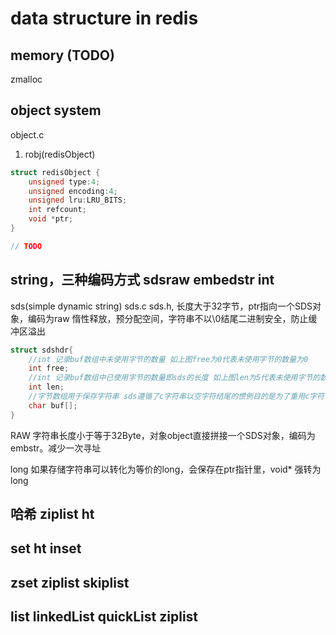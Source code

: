 # data structure in redis

## memory (TODO)

zmalloc

## object system

object.c

1. robj(redisObject)

``` C
struct redisObject {
    unsigned type:4;
    unsigned encoding:4;
    unsigned lru:LRU_BITS;
    int refcount;
    void *ptr;
}

// TODO

```

## string，三种编码方式 sdsraw embedstr int

sds(simple dynamic string) sds.c sds.h, 长度大于32字节，ptr指向一个SDS对象，编码为raw
惰性释放，预分配空间，字符串不以\0结尾二进制安全，防止缓冲区溢出

``` C
struct sdshdr{
    //int 记录buf数组中未使用字节的数量 如上图free为0代表未使用字节的数量为0
    int free;
    //int 记录buf数组中已使用字节的数量即sds的长度 如上图len为5代表未使用字节的数量为5
    int len;
    //字节数组用于保存字符串 sds遵循了c字符串以空字符结尾的惯例目的是为了重用c字符串函数库里的函数
    char buf[];
}
```

RAW 字符串长度小于等于32Byte，对象object直接拼接一个SDS对象，编码为embstr。减少一次寻址

long 如果存储字符串可以转化为等价的long，会保存在ptr指针里，void* 强转为 long

## 哈希 ziplist ht

## set ht inset

## zset ziplist skiplist

## list linkedList quickList ziplist
